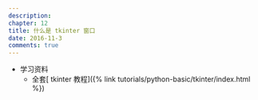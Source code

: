 ```yaml
---
description: 
chapter: 12
title: 什么是 tkinter 窗口 
date: 2016-11-3
comments: true
---
```

* 学习资料
  * 全套[ tkinter 教程]({% link tutorials/python-basic/tkinter/index.html %})


